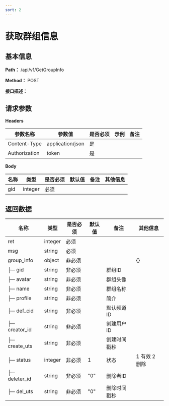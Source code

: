 ```yaml
---
sort: 2
---
```


# 获取群组信息

## 基本信息

**Path：** /api/v1/GetGroupInfo

**Method：** POST

**接口描述：**


## 请求参数
**Headers**

| 参数名称          | 参数值              | 是否必须 | 示例 | 备注 |
|---------------|------------------|------|----|----|
| Content-Type  | application/json | 是    |    |    |
| Authorization | token            | 是    |    |    |

**Body**

| 名称  | 类型      | 是否必须 | 默认值 | 备注 | 其他信息 |
|-----|---------|------|-----|----|------|
| gid | integer | 必须   |     |    |      |

## 返回数据

| 名称            | 类型      | 是否必须 | 默认值 | 备注     | 其他信息      |
|---------------|---------|------|-----|--------|-----------|
| ret           | integer | 必须   |     |        |           |
| msg           | string  | 必须   |     |        |           |
| group_info    | object  | 非必须  |     |        | {}        |
| ├─ gid        | string  | 非必须  |     | 群组ID   |           |
| ├─ avatar     | string  | 非必须  |     | 群组头像   |           |
| ├─ name       | string  | 非必须  |     | 群组名称   |           |
| ├─ profile    | string  | 非必须  |     | 简介     |           |
| ├─ def_cid    | string  | 非必须  |     | 默认频道ID |           |
| ├─ creator_id | string  | 非必须  |     | 创建用户ID |           |
| ├─ create_uts | string  | 非必须  |     | 创建时间戳秒  |           |
| ├─ status     | integer | 非必须  | 1   | 状态     | 1 有效 2 删除 |
| ├─ deleter_id | string  | 非必须  | "0" | 删除者ID |           |
| ├─ del_uts    | string  | 非必须  | "0" | 删除时间戳秒  |           |